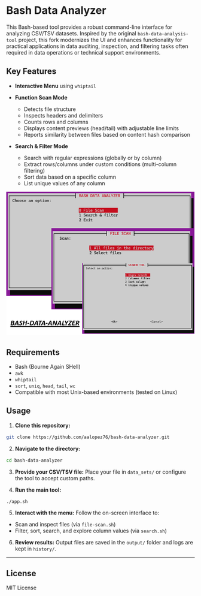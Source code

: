 # Bash Data Analyzer

This Bash-based tool provides a robust command-line interface for analyzing CSV/TSV datasets. Inspired by the original `bash-data-analysis-tool` project, this fork modernizes the UI and enhances functionality for practical applications in data auditing, inspection, and filtering tasks often required in data operations or technical support environments.

## Key Features

* **Interactive Menu** using `whiptail`
* **Function Scan Mode**

  * Detects file structure
  * Inspects headers and delimiters
  * Counts rows and columns
  * Displays content previews (head/tail) with adjustable line limits
  * Reports similarity between files based on content hash comparison
    
* **Search & Filter Mode**

  * Search with regular expressions (globally or by column)
  * Extract rows/columns under custom conditions (multi-column filtering)
  * Sort data based on a specific column
  * List unique values of any column
 
![App](img/app.png)    

## Requirements

* Bash (Bourne Again SHell)
* `awk`
* `whiptail`
* `sort`, `uniq`, `head`, `tail`, `wc`
* Compatible with most Unix-based environments (tested on Linux)


## Usage

1. **Clone this repository:**

```bash
git clone https://github.com/aalopez76/bash-data-analyzer.git
```

2. **Navigate to the directory:**

```bash
cd bash-data-analyzer
```

3. **Provide your CSV/TSV file:**
   Place your file in `data_sets/` or configure the tool to accept custom paths.

4. **Run the main tool:**

```bash
./app.sh
```

5. **Interact with the menu:**
   Follow the on-screen interface to:

* Scan and inspect files (via `file-scan.sh`)
* Filter, sort, search, and explore column values (via `search.sh`)

6. **Review results:**
   Output files are saved in the `output/` folder and logs are kept in `history/`.

---

## License

MIT License
